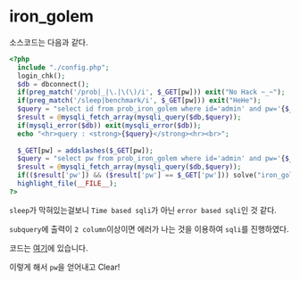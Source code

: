 # iron_golem

소스코드는 다음과 같다.
```php
<?php
  include "./config.php"; 
  login_chk(); 
  $db = dbconnect(); 
  if(preg_match('/prob|_|\.|\(\)/i', $_GET[pw])) exit("No Hack ~_~");
  if(preg_match('/sleep|benchmark/i', $_GET[pw])) exit("HeHe");
  $query = "select id from prob_iron_golem where id='admin' and pw='{$_GET[pw]}'";
  $result = @mysqli_fetch_array(mysqli_query($db,$query));
  if(mysqli_error($db)) exit(mysqli_error($db));
  echo "<hr>query : <strong>{$query}</strong><hr><br>";
  
  $_GET[pw] = addslashes($_GET[pw]);
  $query = "select pw from prob_iron_golem where id='admin' and pw='{$_GET[pw]}'";
  $result = @mysqli_fetch_array(mysqli_query($db,$query));
  if(($result['pw']) && ($result['pw'] == $_GET['pw'])) solve("iron_golem");
  highlight_file(__FILE__);
?>
```

`sleep`가 막혀있는걸보니 `Time based sqli`가 아닌 `error based sqli`인 것 같다.

`subquery`에 출력이 `2 column`이상이면 에러가 나는 것을 이용하여 `sqli`를 진행하였다.

코드는 [여기](./exploit.py)에 있습니다.

이렇게 해서 `pw`을 얻어내고 Clear!
